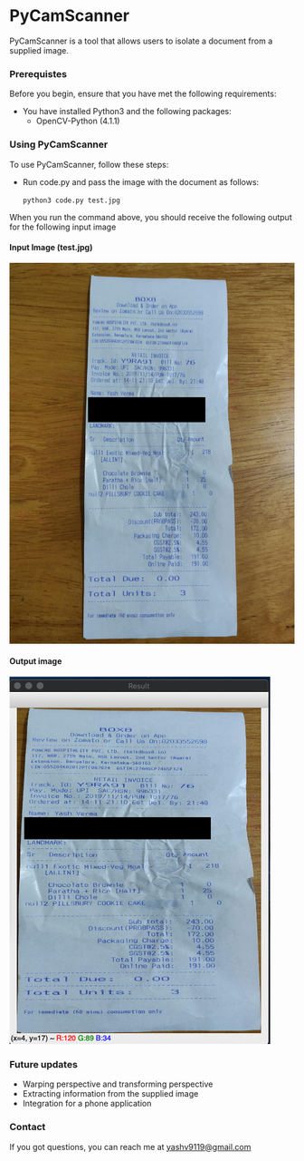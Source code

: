 # PyCamScanner

PyCamScanner is a tool that allows users to isolate a document from a supplied image.

### Prerequistes

Before you begin, ensure that you have met the following requirements:

- You have installed Python3 and the following packages:
  - OpenCV-Python (4.1.1)

### Using PyCamScanner

To use PyCamScanner, follow these steps:

- Run code.py and pass the image with the document as follows:

  `python3 code.py test.jpg`

When you run the command above, you should receive the following output for the following input image

#### Input Image (test.jpg)

![Input Image](test.jpg)

#### Output image

![Output Image](screenshots/code_output1.png)

### Future updates

- Warping perspective and transforming perspective
- Extracting information from the supplied image
- Integration for a phone application

### Contact
If you got questions, you can reach me at yashv9119@gmail.com

